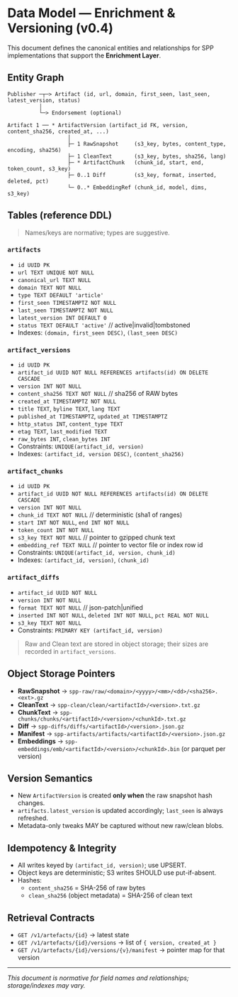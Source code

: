 

# Data Model — Enrichment & Versioning (v0.4)

This document defines the canonical entities and relationships for SPP implementations that support the **Enrichment Layer**.

## Entity Graph

```
Publisher ─┬─> Artifact (id, url, domain, first_seen, last_seen, latest_version, status)
          │
          └─> Endorsement (optional)

Artifact 1 ── * ArtifactVersion (artifact_id FK, version, content_sha256, created_at, ...)
                   │
                   ├─ 1 RawSnapshot     (s3_key, bytes, content_type, encoding, sha256)
                   ├─ 1 CleanText       (s3_key, bytes, sha256, lang)
                   ├─ * ArtifactChunk   (chunk_id, start, end, token_count, s3_key)
                   ├─ 0..1 Diff         (s3_key, format, inserted, deleted, pct)
                   └─ 0..* EmbeddingRef (chunk_id, model, dims, s3_key)
```

## Tables (reference DDL)
> Names/keys are normative; types are suggestive.

### `artifacts`
- `id UUID PK`
- `url TEXT UNIQUE NOT NULL`
- `canonical_url TEXT NULL`
- `domain TEXT NOT NULL`
- `type TEXT DEFAULT 'article'`
- `first_seen TIMESTAMPTZ NOT NULL`
- `last_seen TIMESTAMPTZ NOT NULL`
- `latest_version INT DEFAULT 0`
- `status TEXT DEFAULT 'active'`  // active|invalid|tombstoned
- Indexes: `(domain, first_seen DESC)`, `(last_seen DESC)`

### `artifact_versions`
- `id UUID PK`
- `artifact_id UUID NOT NULL REFERENCES artifacts(id) ON DELETE CASCADE`
- `version INT NOT NULL`
- `content_sha256 TEXT NOT NULL`          // sha256 of RAW bytes
- `created_at TIMESTAMPTZ NOT NULL`
- `title TEXT`, `byline TEXT`, `lang TEXT`
- `published_at TIMESTAMPTZ`, `updated_at TIMESTAMPTZ`
- `http_status INT`, `content_type TEXT`
- `etag TEXT`, `last_modified TEXT`
- `raw_bytes INT`, `clean_bytes INT`
- Constraints: `UNIQUE(artifact_id, version)`
- Indexes: `(artifact_id, version DESC)`, `(content_sha256)`

### `artifact_chunks`
- `id UUID PK`
- `artifact_id UUID NOT NULL REFERENCES artifacts(id) ON DELETE CASCADE`
- `version INT NOT NULL`
- `chunk_id TEXT NOT NULL`                 // deterministic (sha1 of ranges)
- `start INT NOT NULL`, `end INT NOT NULL`
- `token_count INT NOT NULL`
- `s3_key TEXT NOT NULL`                   // pointer to gzipped chunk text
- `embedding_ref TEXT NULL`                // pointer to vector file or index row id
- Constraints: `UNIQUE(artifact_id, version, chunk_id)`
- Indexes: `(artifact_id, version)`, `(chunk_id)`

### `artifact_diffs`
- `artifact_id UUID NOT NULL`
- `version INT NOT NULL`
- `format TEXT NOT NULL`                   // json-patch|unified
- `inserted INT NOT NULL`, `deleted INT NOT NULL`, `pct REAL NOT NULL`
- `s3_key TEXT NOT NULL`
- Constraints: `PRIMARY KEY (artifact_id, version)`

> Raw and Clean text are stored in object storage; their sizes are recorded in `artifact_versions`.

## Object Storage Pointers
- **RawSnapshot** → `spp-raw/raw/<domain>/<yyyy>/<mm>/<dd>/<sha256>.<ext>.gz`
- **CleanText** → `spp-clean/clean/<artifactId>/<version>.txt.gz`
- **ChunkText** → `spp-chunks/chunks/<artifactId>/<version>/<chunkId>.txt.gz`
- **Diff** → `spp-diffs/diffs/<artifactId>/<version>.json.gz`
- **Manifest** → `spp-artifacts/artifacts/<artifactId>/<version>.json.gz`
- **Embeddings** → `spp-embeddings/emb/<artifactId>/<version>/<chunkId>.bin` (or parquet per version)

## Version Semantics
- New `ArtifactVersion` is created **only when** the raw snapshot hash changes.
- `artifacts.latest_version` is updated accordingly; `last_seen` is always refreshed.
- Metadata-only tweaks MAY be captured without new raw/clean blobs.

## Idempotency & Integrity
- All writes keyed by `(artifact_id, version)`; use UPSERT.
- Object keys are deterministic; S3 writes SHOULD use put-if-absent.
- Hashes:
  - `content_sha256` = SHA-256 of raw bytes
  - `clean_sha256` (object metadata) = SHA-256 of clean text

## Retrieval Contracts
- `GET /v1/artefacts/{id}` → latest state
- `GET /v1/artefacts/{id}/versions` → list of `{ version, created_at }`
- `GET /v1/artefacts/{id}/versions/{v}/manifest` → pointer map for that version

---

_This document is normative for field names and relationships; storage/indexes may vary._